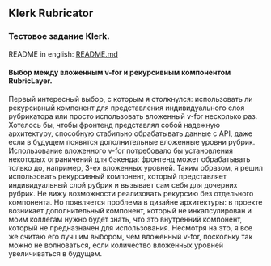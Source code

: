 ## Klerk Rubricator

### Тестовое задание Klerk.

README in english: [README.md](README.md)

#### Выбор между вложенным v-for и рекурсивным компонентом RubricLayer.

Первый интересный выбор, с которым я столкнулся: использовать ли рекурсивный компонент для представления индивидуального слоя рубрикатора или просто использовать вложенный v-for несколько раз. Хотелось бы, чтобы фронтенд представлял собой надежную архитектуру, способную стабильно обрабатывать данные с API, даже если в будущем появятся дополнительные вложенные уровни рубрик. Использование вложенного v-for потребовало бы установления некоторых ограничений для бэкенда: фронтенд может обрабатывать только до, например, 3-ех вложенных уровней. Таким образом, я решил использовать рекурсивный компонент, который представляет индивидуальный слой рубрик и вызывает сам себя для дочерних рубрик. Не вижу возможности реализовать рекурсию без отдельного компонента. Но появляется проблема в дизайне архитектуры: в проекте возникает дополнительный компонент, который не инкапсулирован и моим коллегам нужно будет знать, что это внутренний компонент, который не предназначен для использования. Несмотря на это, я все же считаю его лучшим выбором, чем вложенный v-for, поскольку так можно не волноваться, если количество вложенных уровней увеличиваться в будущем.
